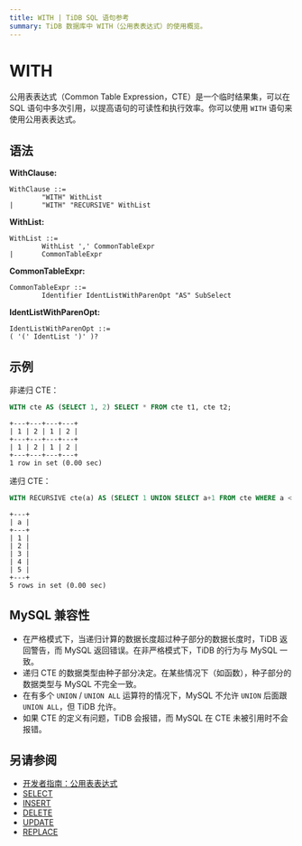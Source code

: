 ```yaml
---
title: WITH | TiDB SQL 语句参考
summary: TiDB 数据库中 WITH（公用表表达式）的使用概览。
---
```


# WITH

公用表表达式（Common Table Expression，CTE）是一个临时结果集，可以在 SQL 语句中多次引用，以提高语句的可读性和执行效率。你可以使用 `WITH` 语句来使用公用表表达式。

## 语法

**WithClause:**

```ebnf+diagram
WithClause ::=
        "WITH" WithList
|       "WITH" "RECURSIVE" WithList
```

**WithList:**

```ebnf+diagram
WithList ::=
        WithList ',' CommonTableExpr
|       CommonTableExpr
```

**CommonTableExpr:**

```ebnf+diagram
CommonTableExpr ::=
        Identifier IdentListWithParenOpt "AS" SubSelect
```

**IdentListWithParenOpt:**

```ebnf+diagram
IdentListWithParenOpt ::=
( '(' IdentList ')' )?
```

## 示例

非递归 CTE：

```sql
WITH cte AS (SELECT 1, 2) SELECT * FROM cte t1, cte t2;
```

```
+---+---+---+---+
| 1 | 2 | 1 | 2 |
+---+---+---+---+
| 1 | 2 | 1 | 2 |
+---+---+---+---+
1 row in set (0.00 sec)
```

递归 CTE：

```sql
WITH RECURSIVE cte(a) AS (SELECT 1 UNION SELECT a+1 FROM cte WHERE a < 5) SELECT * FROM cte;
```

```
+---+
| a |
+---+
| 1 |
| 2 |
| 3 |
| 4 |
| 5 |
+---+
5 rows in set (0.00 sec)
```

## MySQL 兼容性

* 在严格模式下，当递归计算的数据长度超过种子部分的数据长度时，TiDB 返回警告，而 MySQL 返回错误。在非严格模式下，TiDB 的行为与 MySQL 一致。
* 递归 CTE 的数据类型由种子部分决定。在某些情况下（如函数），种子部分的数据类型与 MySQL 不完全一致。
* 在有多个 `UNION` / `UNION ALL` 运算符的情况下，MySQL 不允许 `UNION` 后面跟 `UNION ALL`，但 TiDB 允许。
* 如果 CTE 的定义有问题，TiDB 会报错，而 MySQL 在 CTE 未被引用时不会报错。

## 另请参阅

* [开发者指南：公用表表达式](/develop/dev-guide-use-common-table-expression.md)
* [SELECT](/sql-statements/sql-statement-select.md)
* [INSERT](/sql-statements/sql-statement-insert.md)
* [DELETE](/sql-statements/sql-statement-delete.md)
* [UPDATE](/sql-statements/sql-statement-update.md)
* [REPLACE](/sql-statements/sql-statement-replace.md)
